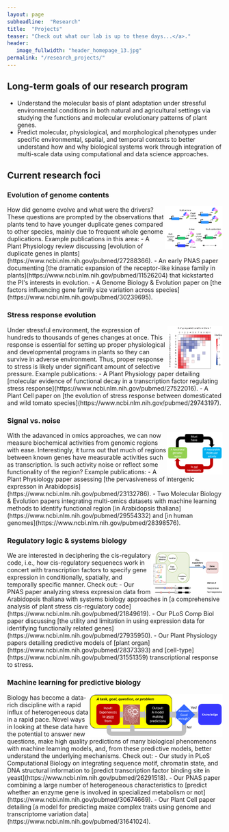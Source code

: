 ```yaml
---
layout: page
subheadline:  "Research"
title:  "Projects"
teaser: "Check out what our lab is up to these days...</a>."
header:
   image_fullwidth: "header_homepage_13.jpg"
permalink: "/research_projects/"
---
```


## Long-term goals of our research program
- Understand the molecular basis of plant adaptation under stressful environmental conditions in both natural and agricultural settings via studying the functions and molecular evolutionary patterns of plant genes.
- Predict molecular, physiological, and morphological phenotypes under specific environmental, spatial, and temporal contexts to better understand how and why biological systems work through integration of multi-scale data using computational and data science approaches.

## Current research foci

### Evolution of genome contents
<img align="right" height="100px" src="../images/research/research_subfunction.png"/> 
How did genome evolve and what were the drivers? These questions are prompted by the observations that plants tend to have younger duplicate genes compared to other species, mainly due to frequent whole genome duplications. Example publications in this area:
- A Plant Physiology review discussing [evolution of duplicate genes in plants](https://www.ncbi.nlm.nih.gov/pubmed/27288366).
- An early PNAS paper documenting [the dramatic expansion of the receptor-like kinase family in plants](https://www.ncbi.nlm.nih.gov/pubmed/11526204) that kickstarted the PI's interests in evolution.
- A Genome Biology & Evolution paper on [the factors influencing gene family size variation across species](https://www.ncbi.nlm.nih.gov/pubmed/30239695).

### Stress response evolution
<img align="right" height="100px" src="../images/research/research_expression_divergence.png"/> 
Under stressful environment, the expression of hundreds to thousands of genes changes at once. This response is essential for setting up proper physiological and developmental programs in plants so they can survive in adverse environment. Thus, proper response to stress is likely under significant amount of selective pressure. Example publications:
- A Plant Physiology paper detailing [molecular evidence of functional decay in a transcription factor regulating stress response](https://www.ncbi.nlm.nih.gov/pubmed/27522016).
- A Plant Cell paper on [the evolution of stress response between domesticated and wild tomato species](https://www.ncbi.nlm.nih.gov/pubmed/29743197).

### Signal vs. noise
<img align="right" height="100px"  src="../images/research/research_function_activity.png"/>
With the adavanced in omics approaches, we can now measure biochemical activities from genomic regions with ease. Interestingly, it turns out that much of regions between known genes have measurable activities such as transcription. Is such activity noise or reflect some functionality of the region? Example publications:
- A Plant Physiology paper assessing [the pervasiveness of intergenic expresson in Arabidopsis](https://www.ncbi.nlm.nih.gov/pubmed/23132786).
- Two Molecular Biology & Evolution papers integrating multi-omics datasets with machine learning methods to identify functional region [in Arabidopsis thaliana](https://www.ncbi.nlm.nih.gov/pubmed/29554332) and [in human genomes](https://www.ncbi.nlm.nih.gov/pubmed/28398576).

### Regulatory logic & systems biology
<img align="right" height="100px" src="../images/research/research_cisreg.png"/> 
We are interested in deciphering the cis-regulatory code, i.e., how cis-regulatory sequenecs work in concert with transcription factors to specify gene expression in conditionally, spatially, and temporally specific manner. Check out:
- Our PNAS paper analyzing stress expression data from Arabidopsis thaliana with systems biology approaches in [a comprehensive analysis of plant stress cis-regulatory code](https://www.ncbi.nlm.nih.gov/pubmed/21849619).
- Our PLoS Comp Biol paper discussing [the utility and limitation in using expression data for identifying functionally related genes](https://www.ncbi.nlm.nih.gov/pubmed/27935950).
- Our Plant Physiology papers detailing predictive models of [plant organ](https://www.ncbi.nlm.nih.gov/pubmed/28373393) and [cell-type](https://www.ncbi.nlm.nih.gov/pubmed/31551359) transcriptional response to stress.

### Machine learning for predictive biology
<img align="right" height="100px" src="../images/research/research_ml.png"/> 
Biology has become a data-rich discipline with a rapid influx of heterogeneous data in a rapid pace. Novel ways in looking at these data have the potential to answer new questions, make high quality predictions of many biological phenomenons with machine learning models, and, from these predictive models, better understand the underlying mechanisms. Check out:
- Our study in PLoS Computational Biology on integrating sequence motif, chromatin state, and DNA structural information to [predict transcription factor binding site in yeast](https://www.ncbi.nlm.nih.gov/pubmed/26291518).
- Our PNAS paper combining a large number of heterogeneous characteristics to [predict whether an enzyme gene is involved in specialized metabolism or not](https://www.ncbi.nlm.nih.gov/pubmed/30674669).
- Our Plant Cell paper detailing [a model for predicting maize complex traits using genome and transcriptome variation data](https://www.ncbi.nlm.nih.gov/pubmed/31641024).
